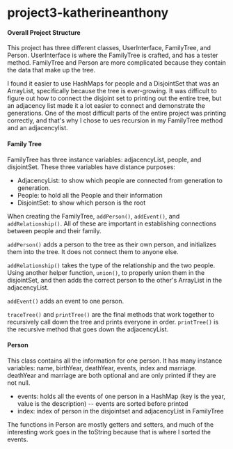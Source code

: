 # project3-katherineanthony

#### Overall Project Structure
This project has three different classes, UserInterface, FamilyTree, and Person.
UserInterface is where the FamilyTree is crafted, and has a tester method.
FamilyTree and Person are more complicated because they contain the data that
make up the tree.

I found it easier to use HashMaps for people and a DisjointSet that was an 
ArrayList, specifically because the tree is ever-growing. It was difficult to 
figure out how to connect the disjoint set to printing out the entire tree, 
but an adjacency list made it a lot easier to connect and demonstrate the 
generations. One of the most difficult parts of the entire project was printing
correctly, and that's why I chose to ues recursion in my FamilyTree method
and an adjacencylist.

#### Family Tree
FamilyTree has three instance variables: adjacencyList, people, and disjointSet.
These three variables have distance purposes:
- AdjacencyList: to show which people are connected from generation to generation.
- People: to hold all the People and their information
- DisjointSet: to show which person is the root

When creating the FamilyTree, `addPerson()`, `addEvent()`, and `addRelationship()`.
All of these are important in establishing connections between people and their
family.

`addPerson()` adds a person to the tree as their own person, and initializes them
into the tree. It does not connect them to anyone else.

`addRelationship()` takes the type of the relationship and the two people. Using
another helper function, `union()`, to properly union them in the disjointSet,
and then adds the correct person to the other's ArrayList in the adjacencyList.

`addEvent()` adds an event to one person.

`traceTree()` and `printTree()` are the final methods that work together to
recursively call down the tree and prints everyone in order. `printTree()` is
the recursive method that goes down the adjacencyList.

#### Person

This class contains all the information for one person. It has many instance
variables: name, birthYear, deathYear, events, index and marriage. deathYear
and marriage are both optional and are only printed if they are not null.
- events: holds all the events of one person in a HashMap (key is the year,
value is the description) -- events are sorted before printed
- index: index of person in the disjointset and adjacencyList in FamilyTree

The functions in Person are mostly getters and setters, and much of the
interesting work goes in the toString because that is where I sorted the events.